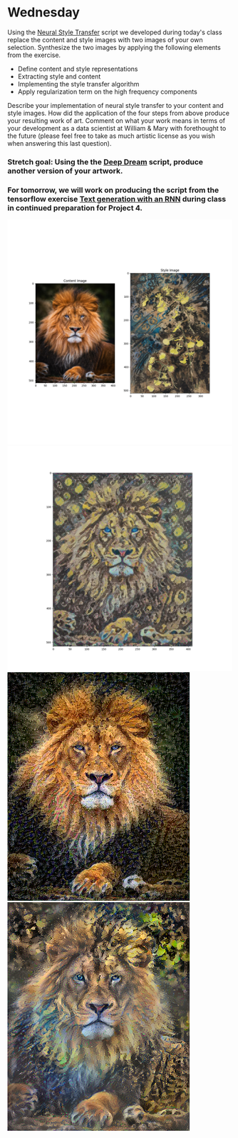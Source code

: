 # Wednesday

Using the [Neural Style Transfer](https://www.tensorflow.org/tutorials/generative/style_transfer) script we developed during today's class replace the content and style images with two images of your own selection.  Synthesize the two images by applying the following elements from the exercise.   

- Define content and style representations
- Extracting style and content
- Implementing the style transfer algorithm
- Apply regularization term on the high frequency components

Describe your implementation of neural style transfer to your content and style images.  How did the application of the four steps from above produce your resulting work of art.  Comment on what your work means in terms of your development as a data scientist at William & Mary with forethought to the future (please feel free to take as much artistic license as you wish when answering this last question).

### Stretch goal:  Using the the [Deep Dream](https://www.tensorflow.org/tutorials/generative/deepdream) script, produce another version of your artwork.  

### For tomorrow, we will work on producing the script from the tensorflow exercise [Text generation with an RNN](https://www.tensorflow.org/text/tutorials/text_generation) during class in continued preparation for Project 4.

![painting](images/content.png)
![lion](images/transfer.png)
![new project window](images/stylized-image.png)
![new project window](images/stylized-image2.png) 